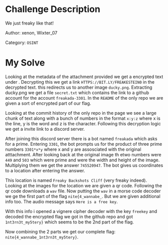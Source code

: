 # Challenge Description

We just freaky like that!

Author: xenon, Wixter_07

Category: `OSINT`
# My Solve

Looking at the metadata of the attachment provided we get a encrypted text under . Decrypting this we get a link `HTTPS://BIT.LY/FREAKESTEIN0` in the decrypted text. this redirects us to another image `ducky.png`. Extracting ducky.png we get a file `secret.txt` which contains the link to a github account for the account `freakada-3301`. In the `README` of the only repo we are given a sort of encrypted part of our flag.

Looking at the commit history of the only repo in the page we see a large chunk of text along with a bunch of numbers in the format `x:y:z` where x is the line, y is the word and z is the character. Following this decryption logic we get a invite link to a discord server. 

After joining this discord server there is a bot named `freakada` which asks for a prime. Entering `3301`, the bot prompts us for the product of three prime numbers `3301*x*y` where x and y are assosciated with the original atttachment. After looking back at the original image th etwo numbers were `449` and `503` which were prime and were the width and height of the image. Multiplying them we get the answer `745520947`. The bot gives us coordinates to a location after entering the answer.

This location is named `Freaky Backshots Cliff` (very freaky indeed). Looking at the images for the location we are given a qr code. Following the qr code downloads a `wav` file. Now putting the `wav` in a morse code decoder we ge the first part of the flag `nite{4_wannabe_`. But we are given additional info too. The audio message says `Here is a free key`. 

With  this info i opened a vignere cipher decoder with the key `freekey` and decoded the encrypted flag we got in the github repo and got `1nt3rn3t_my5tery}` which seems to be the 2nd part of the flag.

Now combining the 2 parts we get our complete flag: `nite{4_wannabe_1nt3rn3t_my5tery}`.
